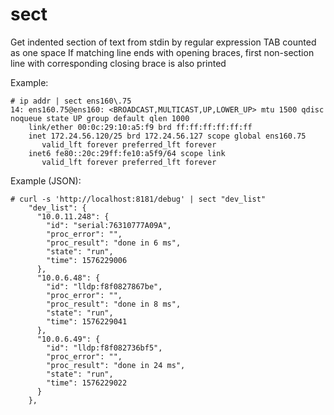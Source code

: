 # sect

Get indented section of text from stdin by regular expression
TAB counted as one space
If matching line ends with opening braces, first non-section line with corresponding closing brace is also printed

Example:
```
# ip addr | sect ens160\.75
14: ens160.75@ens160: <BROADCAST,MULTICAST,UP,LOWER_UP> mtu 1500 qdisc noqueue state UP group default qlen 1000
    link/ether 00:0c:29:10:a5:f9 brd ff:ff:ff:ff:ff:ff
    inet 172.24.56.120/25 brd 172.24.56.127 scope global ens160.75
       valid_lft forever preferred_lft forever
    inet6 fe80::20c:29ff:fe10:a5f9/64 scope link 
       valid_lft forever preferred_lft forever
```

Example (JSON):
```
# curl -s 'http://localhost:8181/debug' | sect "dev_list"
    "dev_list": {
      "10.0.11.248": {
        "id": "serial:76310777A09A",
        "proc_error": "",
        "proc_result": "done in 6 ms",
        "state": "run",
        "time": 1576229006
      },
      "10.0.6.48": {
        "id": "lldp:f8f0827867be",
        "proc_error": "",
        "proc_result": "done in 8 ms",
        "state": "run",
        "time": 1576229041
      },
      "10.0.6.49": {
        "id": "lldp:f8f082736bf5",
        "proc_error": "",
        "proc_result": "done in 24 ms",
        "state": "run",
        "time": 1576229022
      }
    },
```
